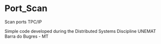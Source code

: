 # Port_Scan
Scan ports TPC/IP 

Simple code developed during the Distributed Systems Discipline UNEMAT Barra do Bugres - MT
